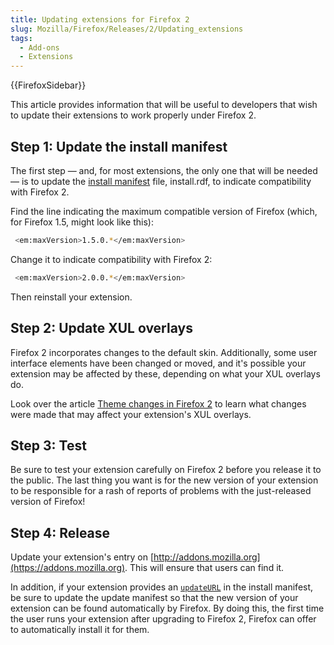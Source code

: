 ```yaml
---
title: Updating extensions for Firefox 2
slug: Mozilla/Firefox/Releases/2/Updating_extensions
tags:
  - Add-ons
  - Extensions
---
```

{{FirefoxSidebar}}

This article provides information that will be useful to developers that wish to update their extensions to work properly under Firefox 2.

## Step 1: Update the install manifest

The first step — and, for most extensions, the only one that will be needed — is to update the [install manifest](/en-US/Install_Manifests) file, install.rdf, to indicate compatibility with Firefox 2.

Find the line indicating the maximum compatible version of Firefox (which, for Firefox 1.5, might look like this):

```bash
 <em:maxVersion>1.5.0.*</em:maxVersion>
```

Change it to indicate compatibility with Firefox 2:

```bash
 <em:maxVersion>2.0.0.*</em:maxVersion>
```

Then reinstall your extension.

## Step 2: Update XUL overlays

Firefox 2 incorporates changes to the default skin. Additionally, some user interface elements have been changed or moved, and it's possible your extension may be affected by these, depending on what your XUL overlays do.

Look over the article [Theme changes in Firefox 2](/en-US/Theme_changes_in_Firefox_2) to learn what changes were made that may affect your extension's XUL overlays.

## Step 3: Test

Be sure to test your extension carefully on Firefox 2 before you release it to the public. The last thing you want is for the new version of your extension to be responsible for a rash of reports of problems with the just-released version of Firefox!

## Step 4: Release

Update your extension's entry on [http://addons.mozilla.org](https://addons.mozilla.org). This will ensure that users can find it.

In addition, if your extension provides an [`updateURL`](/en-US/Install_Manifests#updateurl) in the install manifest, be sure to update the update manifest so that the new version of your extension can be found automatically by Firefox. By doing this, the first time the user runs your extension after upgrading to Firefox 2, Firefox can offer to automatically install it for them.
